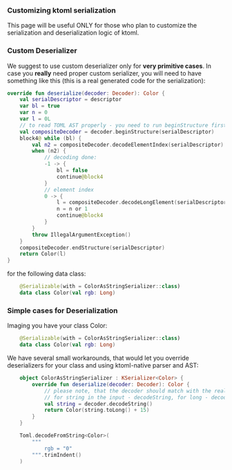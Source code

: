 ### Customizing ktoml serialization
This page will be useful ONLY for those who plan to customize the serialization and deserialization logic of ktoml.

### Custom Deserializer
We suggest to use custom deserializer only for **very primitive cases**. 
In case you **really** need proper custom serializer, you will need to have something like this (this is a real generated code for the serialization):

```kotlin
override fun deserialize(decoder: Decoder): Color {
    val serialDescriptor = descriptor
    var bl = true
    var n = 0
    var l = 0L
    // to read TOML AST properly - you need to run beginStructure first
    val compositeDecoder = decoder.beginStructure(serialDescriptor)
    block4@ while (bl) {
        val n2 = compositeDecoder.decodeElementIndex(serialDescriptor)
        when (n2) {
            // decoding done:
            -1 -> {
                bl = false
                continue@block4
            }
            // element index
            0 -> {
                l = compositeDecoder.decodeLongElement(serialDescriptor, 0)
                n = n or 1
                continue@block4
            }
        }
        throw IllegalArgumentException()
    }
    compositeDecoder.endStructure(serialDescriptor)
    return Color(l)
}
```

for the following data class:

```kotlin
    @Serializable(with = ColorAsStringSerializer::class)
    data class Color(val rgb: Long)
```

### Simple cases for Deserialization
Imaging you have your class Color:
```kotlin
    @Serializable(with = ColorAsStringSerializer::class)
    data class Color(val rgb: Long)
```

We have several small workarounds, that would let you override deserializers for your class and using ktoml-native parser and AST:

```kotlin
    object ColorAsStringSerializer : KSerializer<Color> {
        override fun deserialize(decoder: Decoder): Color {
            // please note, that the decoder should match with the real type of a variable:
            // for string in the input - decodeString, for long - decodeLong, etc.
            val string = decoder.decodeString()
            return Color(string.toLong() + 15)
        }
    }
```

```kotlin
    Toml.decodeFromString<Color>(
        """
            rgb = "0"
        """.trimIndent()
    )
```
